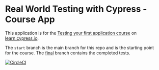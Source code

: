 # Real World Testing with Cypress - Course App

This application is for the [Testing your first application course](https://learn.cypress.io/testing-your-first-application) on [learn.cypress.io](https://learn.cypress.io/).

The `start` branch is the main branch for this repo and is the starting point for the course. The [final](https://github.com/cypress-io/cypress-realworld-testing-course-app/tree/final) branch contains the completed tests.

[![CircleCI](https://dl.circleci.com/status-badge/img/circleci/5iYkz3vkd4DCmp63XFL4Ga/4BZ5KB3Xig7DbE8FqS42nM/tree/circleci-project-setup.svg?style=svg)](https://dl.circleci.com/status-badge/redirect/circleci/5iYkz3vkd4DCmp63XFL4Ga/4BZ5KB3Xig7DbE8FqS42nM/tree/circleci-project-setup) 